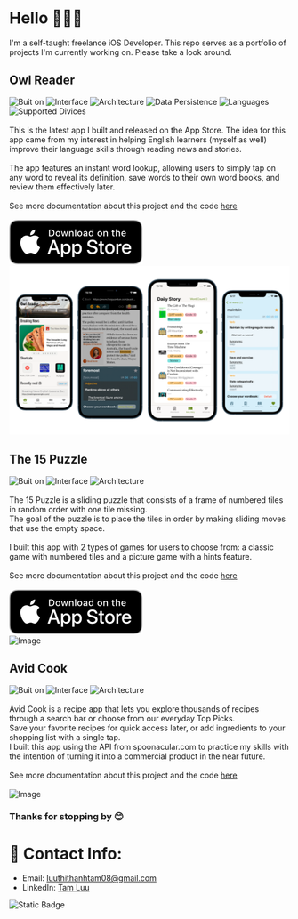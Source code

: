 # Hello 🙋🏻‍♀️
I'm a self-taught freelance iOS Developer.
This repo serves as a portfolio of projects I'm currently working on. Please take a look around.

## Owl Reader
![Buit on](https://img.shields.io/badge/Built_on-Swift-red?logo=Swift)
![Interface](https://img.shields.io/badge/Interface-SwiftUI-yellow)
![Architecture](https://img.shields.io/badge/Architecture-MVVM-green)
![Data Persistence](https://img.shields.io/badge/Data_Persistence-SwiftData-blue)
![Languages](https://img.shields.io/badge/Languages-8-orange)
![Supported Divices](https://img.shields.io/badge/Supported_Divices-iPhone%2C_iPad-orange?color=violet)<br />
<br />
This is the latest app I built and released on the App Store. The idea for this app came from my interest in helping English learners (myself as well) improve their language skills through reading news and stories.<br />
<br />
The app features an instant word lookup, allowing users to simply tap on any word to reveal its definition, save words to their own word books, and review them effectively later.<br />
<br />
See more documentation about this project and the code [here](https://github.com/bii-08/Bookworm)
<br />
<br />
[![OwlReader app link](https://github.com/bii-08/Portfolio/blob/main/Images/Download_on_the_App_Store_Badge_US-UK_RGB_blk_092917.svg)](https://apps.apple.com/app/owl-reader/id6505064532)
![Image](https://github.com/bii-08/Portfolio/blob/main/Images/OwlReader_Screenshot.png)

## The 15 Puzzle
![Buit on](https://img.shields.io/badge/Built_on-Swift-red?logo=Swift)
![Interface](https://img.shields.io/badge/Interface-SwiftUI-yellow)
![Architecture](https://img.shields.io/badge/Architecture-MVVM-green)
<br />
<br />
The 15 Puzzle is a sliding puzzle that consists of a frame of numbered tiles in random order with one tile missing.<br />
The goal of the puzzle is to place the tiles in order by making sliding moves that use the empty space.<br />
<br />
I built this app with 2 types of games for users to choose from: a classic game with numbered tiles and a picture game with a hints feature.
<br />
<br />
See more documentation about this project and the code [here](https://github.com/bii-08/Sliding15PuzzleGame)<br />
<br />
[![Sliding15Puzzle app link](https://github.com/bii-08/Portfolio/blob/main/Images/Download_on_the_App_Store_Badge_US-UK_RGB_blk_092917.svg)](https://apps.apple.com/jp/app/sliding-15-puzzle/id6483005268?l=en-US)
<br />
![Image](https://github.com/bii-08/Portfolio/blob/main/Images/15Puzzle_Screenshot.png)

## Avid Cook
![Buit on](https://img.shields.io/badge/Built_on-Swift-red?logo=Swift)
![Interface](https://img.shields.io/badge/Interface-SwiftUI-yellow)
![Architecture](https://img.shields.io/badge/Architecture-MVVM-green)
<br />
<br />
Avid Cook is a recipe app that lets you explore thousands of recipes through a search bar or choose from our everyday Top Picks. <br />
Save your favorite recipes for quick access later, or add ingredients to your shopping list with a single tap.<br />
I built this app using the API from spoonacular.com to practice my skills with the intention of turning it into a commercial product in the near future.
<br />
<br />
See more documentation about this project and the code [here](https://github.com/bii-08/AvidCook)<br />
<br />
![Image](https://github.com/bii-08/Portfolio/blob/main/Images/AvidCook_Screenshot.png)

### Thanks for stopping by 😊

# 📱 Contact Info:

- Email: luuthithanhtam08@gmail.com
- LinkedIn: [Tam Luu](https://www.linkedin.com/in/tam-luu-818187173/)<br />

![Static Badge](https://img.shields.io/badge/Built_with_%F0%9F%92%93-blue)
